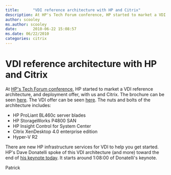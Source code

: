 ```yaml
---
title:      "VDI reference architecture with HP and Citrix"
description: At HP's Tech Forum conference, HP started to market a VDI reference architecture, and deployment offer, with us and Citrix.
author: scooley
ms.author: scooley
date:       2010-06-22 15:08:57
ms.date: 06/22/2010
categories: citrix
---
```

# VDI reference architecture with HP and Citrix

At [HP's Tech Forum conference](http://h30406.www3.hp.com/campaigns/2010/events/hptechforum/index.php "HP Tech Forum website"), HP started to market a VDI reference architecture, and deployment offer, with us and Citrix. The brochure can be seen [here](http://h20195.www2.hp.com/V2/GetPDF.aspx/4AA2-1061ENW.pdf "HP brochure on VDI ref architecture"). The VDI offer can be seen [here](http://www.citrixandmicrosoft.com/ "VDI offer site"). The nuts and bolts of the architecture includes: 

* HP ProLiant BL460c server blades
* HP StorageWorks P4800 SAN
* HP Insight Control for System Center
* Citrix XenDesktop 4.0 enterprise edition
* Hyper-V R2

There are new HP infrastructure services for VDI to help you get started. HP's Dave Donatelli spoke of this VDI architecture (and more) toward the end of [his keynote today](http://h18004.www1.hp.com/products/solutions/whatsnew.html "HP Tech Forum keynote on June 22"). It starts around 1:08:00 of Donatelli's keynote. 

Patrick
